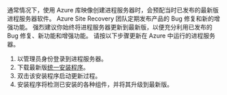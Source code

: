 
通常情况下，使用 Azure 库映像创建进程服务器时，会预配当时已发布的最新版进程服务器软件。 Azure Site Recovery 团队定期发布产品的 Bug 修复和新的增强功能。 强烈建议你始终将进程服务器更新到最新版，以便充分利用已发布的 Bug 修复、新功能和增强功能。 请按以下步骤更新在 Azure 中运行的进程服务器。

1. 以管理员身份登录到进程服务器。
2. 下载最新版[统一安装程序](http://aka.ms/unifiedsetup)。
3. 双击该安装程序启动更新过程。
4. 安装程序将检测已安装的各种组件，并将其升级到最新版。


<!--HONumber=Feb17_HO1-->


